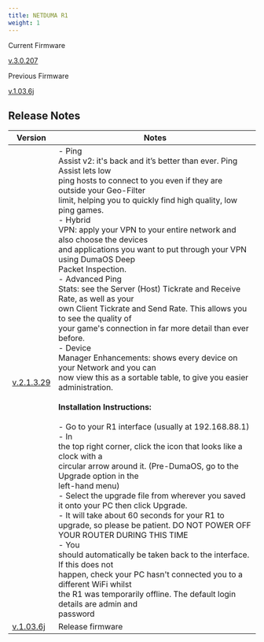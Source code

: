 ```yaml
---
title: NETDUMA R1
weight: 1
---
```


Current Firmware

[v.3.0.207](https://www.dropbox.com/s/8z4kcynmo3glplp/DumaOS-R1-3.0.207.sig?dl=0)

Previous Firmware

[v.1.03.6j](https://www.dropbox.com/s/701ezvt4qmezdgu/R1-v-1-03-6j.sig?dl=0)

## Release Notes

| **Version**                                                                      | **Notes**                                                                                                                                                                                                                                                                                                                                                                                                                                                                                                                                                                                                                                                                                                                                                                                                                                                                                                                                                                                                                                                                                                                                                                                                                                                                                                                                                                                                                                                                                                                                                                                                                         |
| -------------------------------------------------------------------------------- | --------------------------------------------------------------------------------------------------------------------------------------------------------------------------------------------------------------------------------------------------------------------------------------------------------------------------------------------------------------------------------------------------------------------------------------------------------------------------------------------------------------------------------------------------------------------------------------------------------------------------------------------------------------------------------------------------------------------------------------------------------------------------------------------------------------------------------------------------------------------------------------------------------------------------------------------------------------------------------------------------------------------------------------------------------------------------------------------------------------------------------------------------------------------------------------------------------------------------------------------------------------------------------------------------------------------------------------------------------------------------------------------------------------------------------------------------------------------------------------------------------------------------------------------------------------------------------------------------------------------------------- |
| [v.2.1.3.29](https://www.dropbox.com/s/bzep9jc2b8wzgrh/dumaos-2.1.3.29.sig?dl=0) | - Ping<br>   Assist v2: it's back and it’s better than ever. Ping Assist lets low <br>  ping hosts to connect to you even if they are outside your Geo-Filter <br>  limit, helping you to quickly find high quality, low ping games.<br>- Hybrid<br>   VPN: apply your VPN to your entire network and also choose the devices <br>  and applications you want to put through your VPN using DumaOS Deep <br>  Packet Inspection.<br>- Advanced Ping <br>  Stats: see the Server (Host) Tickrate and Receive Rate, as well as your <br>  own Client Tickrate and Send Rate. This allows you to see the quality of<br>   your game's connection in far more detail than ever before.<br>- Device<br>   Manager Enhancements: shows every device on your Network and you can <br>  now view this as a sortable table, to give you easier administration.<br><br>**Installation Instructions:**<br><br>- Go to your R1 interface (usually at 192.168.88.1)<br>- In<br>   the top right corner, click the icon that looks like a clock with a <br>  circular arrow around it. (Pre-DumaOS, go to the Upgrade option in the <br>  left-hand menu)<br>- Select the upgrade file from wherever you saved it onto your PC then click Upgrade.<br>- It will take about 60 seconds for your R1 to upgrade, so please be patient. DO NOT POWER OFF YOUR ROUTER DURING THIS TIME<br>- You<br>   should automatically be taken back to the interface. If this does not <br>  happen, check your PC hasn't connected you to a different WiFi whilst <br>  the R1 was temporarily offline. The default login details are admin and <br>  password |
| [v.1.03.6j](https://www.dropbox.com/s/701ezvt4qmezdgu/R1-v-1-03-6j.sig?dl=0)     | Release firmware                                                                                                                                                                                                                                                                                                                                                                                                                                                                                                                                                                                                                                                                                                                                                                                                                                                                                                                                                                                                                                                                                                                                                                                                                                                                                                                                                                                                                                                                                                                                                                                                                  |
